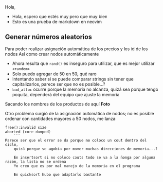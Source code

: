 Hola,
* Hola, espero que estés muy pero que muy bien
* Esto es una prueba de markdown en neovim

## Generar números aleatorios
Para poder realizar asignación automática de los precios y los id de los nodos
Así como crear nodos automáticamente
* Ahora resulta que `rand()` es inseguro para utilizar, que es
mejor utilizar `<random>`
* Solo puedo agregar de 50 en 50, qué raro
* Intentando saber si se puede comparar strings sin tener que capitalizarlos, parece ser que no es posible...?
* `bad_alloc` ocurre porque la memoria no alcanza, quizá sea porque tengo poquita, dependerá del equipo que ajuste la memoria

Sacando los nombres de los productos de aquí
**Foto**

Otro problema surgió de la asignación automática de nodos; no es posible
ordenar con cantidades mayores a 50 nodos, me lanza
```
free():invalid size
aborted (core dumped)
	```
Parece ser que el error se da porque no coloco un cout dentro del ciclo,
	quizá porque se agobia por mover muchas direcciones de memoria...?

	En insertsort si no coloco couts todo se va a la ñonga por alguna razón, la lista no se ordena
	Yo creo que es por mal manejo de la memoria en el programa

	En quicksort hubo que adaptarlo bastante
